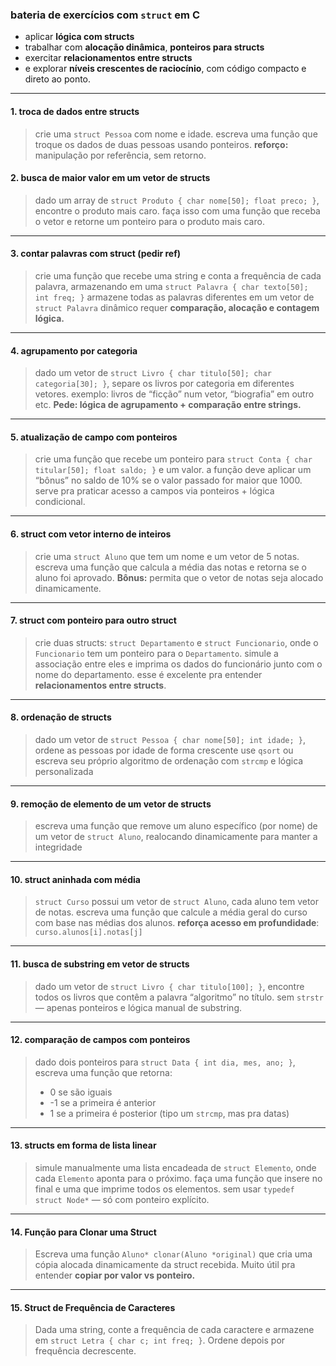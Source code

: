 ### **bateria de exercícios com `struct` em C**

* aplicar **lógica com structs**
* trabalhar com **alocação dinâmica**, **ponteiros para structs**
* exercitar **relacionamentos entre structs**
* e explorar **níveis crescentes de raciocínio**, com código compacto e direto ao ponto.

---

#### 1. **troca de dados entre structs**
> crie uma `struct Pessoa` com nome e idade.
> escreva uma função que troque os dados de duas pessoas usando ponteiros.
> **reforço:** manipulação por referência, sem retorno.

#### 2. **busca de maior valor em um vetor de structs**
> dado um array de `struct Produto { char nome[50]; float preco; }`, encontre o produto mais caro.
> faça isso com uma função que receba o vetor e retorne um ponteiro para o produto mais caro.

---

#### 3. **contar palavras com struct** (pedir ref)
> crie uma função que recebe uma string e conta a frequência de cada palavra, armazenando em uma `struct Palavra { char texto[50]; int freq; }`
> armazene todas as palavras diferentes em um vetor de `struct Palavra` dinâmico
> requer **comparação, alocação e contagem lógica.**

---

#### 4. **agrupamento por categoria**
> dado um vetor de `struct Livro { char titulo[50]; char categoria[30]; }`, separe os livros por categoria em diferentes vetores.
> exemplo: livros de “ficção” num vetor, “biografia” em outro etc.
> **Pede: lógica de agrupamento + comparação entre strings.**

---

#### 5. **atualização de campo com ponteiros**
> crie uma função que recebe um ponteiro para `struct Conta { char titular[50]; float saldo; }` e um valor.
> a função deve aplicar um “bônus” no saldo de 10% se o valor passado for maior que 1000.
> serve pra praticar acesso a campos via ponteiros + lógica condicional.

---

#### 6. **struct com vetor interno de inteiros**
> crie uma `struct Aluno` que tem um nome e um vetor de 5 notas.
> escreva uma função que calcula a média das notas e retorna se o aluno foi aprovado.
> **Bônus:** permita que o vetor de notas seja alocado dinamicamente.

---

#### 7. **struct com ponteiro para outro struct**
> crie duas structs: `struct Departamento` e `struct Funcionario`, onde o `Funcionario` tem um ponteiro para o `Departamento`.
> simule a associação entre eles e imprima os dados do funcionário junto com o nome do departamento.
> esse é excelente pra entender **relacionamentos entre structs**.

---

#### 8. **ordenação de structs**
> dado um vetor de `struct Pessoa { char nome[50]; int idade; }`, ordene as pessoas por idade de forma crescente
> use `qsort` ou escreva seu próprio algoritmo de ordenação com `strcmp` e lógica personalizada

---

#### 9. **remoção de elemento de um vetor de structs**
> escreva uma função que remove um aluno específico (por nome) de um vetor de `struct Aluno`, realocando dinamicamente para manter a integridade

---

#### 10. **struct aninhada com média**
> `struct Curso` possui um vetor de `struct Aluno`, cada aluno tem vetor de notas.
> escreva uma função que calcule a média geral do curso com base nas médias dos alunos.
> **reforça acesso em profundidade**: `curso.alunos[i].notas[j]`

---

#### 11. **busca de substring em vetor de structs**
> dado um vetor de `struct Livro { char titulo[100]; }`, encontre todos os livros que contêm a palavra “algoritmo” no título.
> sem `strstr` — apenas ponteiros e lógica manual de substring.

---

#### 12. **comparação de campos com ponteiros**
> dado dois ponteiros para `struct Data { int dia, mes, ano; }`, escreva uma função que retorna:
>
> * 0 se são iguais
> * -1 se a primeira é anterior
> * 1 se a primeira é posterior
>   (tipo um `strcmp`, mas pra datas)

---

#### 13. **structs em forma de lista linear**
> simule manualmente uma lista encadeada de `struct Elemento`, onde cada `Elemento` aponta para o próximo.
> faça uma função que insere no final e uma que imprime todos os elementos.
> sem usar `typedef struct Node*` — só com ponteiro explícito.

---

#### 14. **Função para Clonar uma Struct**

> Escreva uma função `Aluno* clonar(Aluno *original)` que cria uma cópia alocada dinamicamente da struct recebida.
> Muito útil pra entender **copiar por valor vs ponteiro.**

---

#### 15. **Struct de Frequência de Caracteres**

> Dada uma string, conte a frequência de cada caractere e armazene em `struct Letra { char c; int freq; }`.
> Ordene depois por frequência decrescente.


